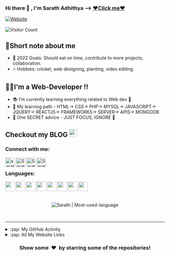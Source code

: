 ### Hi there 👋 , I'm Sarath Adhithya --> [❤Click me❤][website] 

[![Website](https://img.shields.io/website?label=My-Portfolio&style=for-the-badge&url=https%3A%2F%2Fsarathadhi.netlify.app)](https://sarathadhi.netlify.app/)
<br/>
<br/>
![Visitor Count](https://profile-counter.glitch.me/SarathAdhi/count.svg)

## 🤏Short note about me

- 🥅 2022 Goals: Should eat on time, contribute to more projects, collaboration.
- ⚡ Hobbies: cricket, web designing, planting, video editing.

## 👨‍💻I'm a Web-Developer !!

- 📚 I’m currently learning everything related to Web dev 🤣
- 📝 My learning path - HTML-> CSS-> PHP-> MYSQL-> JAVASCRIPT-> JQUERY-> REACTJS-> FRAMEWORKS-> SERVER-> APIS-> MONGODB
- 🤫 One SECRET advice - JUST FOCUS, IGNORE 🥲

## Checkout my BLOG  <img width="25px" src="https://cdn.freebiesupply.com/images/large/2x/blogger-logo-transparent.png" >

### Connect with me:

[<img align="left" alt="sarathadhi.netlify.app" width="30px" src="https://img.icons8.com/color/48/000000/internet--v2.gif" />][website]
[<img align="left" alt="Sarath | Twitter" width="30px" src="https://img.icons8.com/color/48/000000/twitter--v2.gif" />][twitter]
[<img align="left" alt="Sarath | LinkedIn" width="30px" src="https://img.icons8.com/color/48/000000/linkedin-2--v2.gif" />][linkedin]
[<img align="left" alt="Sarath | Instagram" width="30px" src="https://img.icons8.com/color/48/000000/instagram-new--v2.gif" />][instagram]

<br />

### Languages:

<img align="left" width="30px" src="https://cdn.jsdelivr.net/gh/devicons/devicon/icons/c/c-original.svg" />
<img align="left" width="30px" src="https://cdn.jsdelivr.net/gh/devicons/devicon/icons/cplusplus/cplusplus-original.svg" />
<img align="left" width="30px" src="https://cdn.jsdelivr.net/gh/devicons/devicon/icons/python/python-original-wordmark.svg" />
<img align="left" width="30px" src="https://cdn.jsdelivr.net/gh/devicons/devicon/icons/html5/html5-plain-wordmark.svg" />
<img align="left" width="30px" src="https://cdn.jsdelivr.net/gh/devicons/devicon/icons/css3/css3-plain-wordmark.svg" />
<img align="left" width="30px" src="https://cdn.jsdelivr.net/gh/devicons/devicon/icons/javascript/javascript-plain.svg" />
<img align="left" width="30px" src="https://cdn.jsdelivr.net/gh/devicons/devicon/icons/react/react-original-wordmark.svg" />
<img align="left" width="30px" src="https://cdn.jsdelivr.net/gh/devicons/devicon/icons/php/php-plain.svg" />

<br />
<br />
<br />

<p align="center"> <img src="https://github-readme-stats.vercel.app/api/top-langs/?username=SarathAdhi" alt="Sarath | Most-used-language" /></p>

<br />





---

<details>
  <summary>:zap: My GitHub Activity</summary>
  
<!--START_SECTION:activity-->
  1. Excel to database
  2. APIs
<!--END_SECTION:activity-->
<p align="center"> <img src="https://github-readme-stats.vercel.app/api?username=SarathAdhi&show_icons=true&theme=radical" alt="Sarath | Stats" /></p>
</details>

<details>
  <summary>:zap: All My Website Links</summary>

  ## My portfolio  -> [https://sarathadhi.netlify.app]
  ## HelperDOC     -> [https://helperdoc.herokuapp.com/]
  ## HoldUrBook    -> [https://holdyourbook.herokuapp.com/index.php]
  ## Quiz          -> [https://sarathadhi.github.io/Quiz_js_API/]
  ## CodesInfo     -> Currently working
  ## Blog          -> Currently working

</details>

<h3 align="center">Show some &nbsp;❤️&nbsp; by starring some of the repositories!</h3>

[website]: https://sarathadhi.netlify.app
[twitter]: https://twitter.com/AdhithyaSarath
[youtube]: https://youtube.com/
[instagram]: https://www.instagram.com/sarath_adhithya/
[linkedin]: https://www.linkedin.com/in/sarath-adhithya-145427225/

